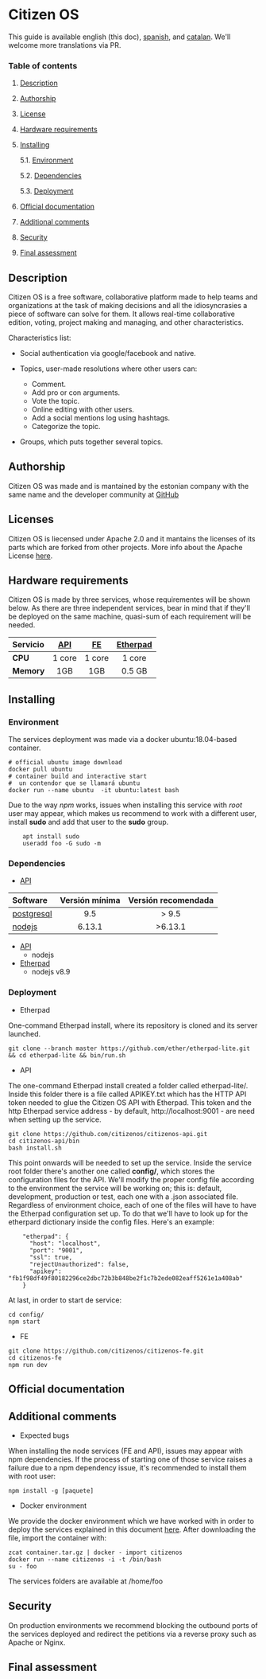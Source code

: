 # Citizen OS

This guide is available english (this doc), [spanish](README.md), and [catalan](README_cat.md). We'll welcome more translations via PR.
### Table of contents
1. [ Description ](#desc)
2. [ Authorship ](#authorship)
3. [ License ](#license)
4. [ Hardware requirements ](#reqs)
5. [ Installing ](#install)

     5.1. [ Environment ](#env)

     5.2. [ Dependencies ](#deps)

     5.3. [ Deployment ](#deploy)



6. [ Official documentation ](#docs)
7. [ Additional comments ](#comms)
8. [ Security ](#sec)
9. [ Final assessment ](#val)

## Description

Citizen OS is a free software, collaborative platform made to help teams and organizations at the task of making decisions and all the idiosyncrasies a piece of software can solve for them. It allows real-time collaborative edition, voting, project making and managing, and other characteristics.

Characteristics list:
 * Social authentication via google/facebook and native.
 * Topics, user-made resolutions where other users can:
 
 	* Comment.
 	* Add pro or con arguments.
 	* Vote the topic.
 	* Online editing with other users.
 	* Add a social mentions log using hashtags.
 	* Categorize the topic.
 	
* Groups, which puts together several topics.
	


<a name="authorship"></a>
## Authorship

Citizen OS was made and is mantained by the estonian company with the same name and the developer community at [GitHub](https://github.com/citizenos)


<a name="license"></a>
## Licenses

Citizen OS is liecensed under Apache 2.0 and it mantains the licenses of its parts which are forked from other projects. More info about the Apache License [here](https://www.apache.org/licenses/LICENSE-2.0).

<a name="reqs"></a>
## Hardware requirements

Citizen OS is made by three services, whose requirementes will be shown below. As there are three independent services, bear in mind that if they'll be deployed on the same machine, quasi-sum of each requirement will be needed. 

| Servicio    | [API](https://github.com/citizenos/citizenos-api)    | [FE](https://github.com/citizenos/citizenos-fe)     |  [Etherpad](https://github.com/ether/etherpad-lite/) |
| :---------- |:-----: | :----: | :-------: |
| **CPU**     | 1 core | 1 core | 1 core    |
| **Memory** | 1GB    | 1GB    | 0.5 GB	   |

<a name="install"></a>
## Installing

<a name="env"></a>
### Environment
The services deployment was made via a docker ubuntu:18.04-based container.

```
# official ubuntu image download 
docker pull ubuntu 
# container build and interactive start 
#  un contendor que se llamará ubuntu
docker run --name ubuntu  -it ubuntu:latest bash 
``` 
Due to the way *npm* works, issues when installing this service with *root* user may appear, which makes us recommend to work with a different user, install **sudo** and add that user to the **sudo** group. 

```
	apt install sudo
    useradd foo -G sudo -m
```

<a name="env"></a>
### Dependencies

- [API](https://github.com/citizenos/citizenos-api)

| Software   | Versión mínima | Versión recomendada|
| :-----     | :------------: |:-----------------: |
| [postgresql](https://www.postgresql.org/) | 9.5            | > 9.5              | 
| [nodejs](https://nodejs.org/es/)     | 6.13.1         | >6.13.1            |

- [API](https://github.com/citizenos/citizenos-api)
	- nodejs
- [Etherpad](https://github.com/ether/etherpad-lite/)
	- nodejs v8.9	

<a name="deploy"></a>
### Deployment
- Etherpad

One-command Etherpad install, where its repository is cloned and its server launched.

```
git clone --branch master https://github.com/ether/etherpad-lite.git && cd etherpad-lite && bin/run.sh
```

- API

The one-command Etherpad install created a folder called etherpad-lite/. Inside this folder there is a file called APIKEY.txt which has the HTTP API token needed to glue the Citizen OS API with  Etherpad. This token and the http Etherpad service address - by default, http://localhost:9001 - are need when setting up the service.

```
git clone https://github.com/citizenos/citizenos-api.git 
cd citizenos-api/bin
bash install.sh 
```

This point onwards will be needed to set up the service. Inside the service root folder there's another one called **config/**, which stores the configuration files for the API. We'll modify the proper config file according to the environment the service will be working on; this is: default, development, production or test, each one with a .json associated file. Regardless of environment choice, each of one of the files will have to have the Etherpad configuration set up. To do that we'll have to look up for the etherpard dictionary inside the config files. Here's an example:

```
    "etherpad": {
      "host": "localhost", 
      "port": "9001", 
      "ssl": true,
      "rejectUnauthorized": false,
      "apikey": "fb1f98df49f80182296ce2dbc72b3b848be2f1c7b2ede082eaff5261e1a408ab"
    }
```
At last, in order to start de service:
```
cd config/
npm start
```
- FE

```
git clone https://github.com/citizenos/citizenos-fe.git 
cd citizenos-fe
npm run dev
```

<a name="docs"></a>
## Official documentation

<a name="comms"></a>
## Additional comments
- Expected bugs

When installing the node services (FE and API), issues may appear with npm dependencies. If the process of starting one of those service raises a failure due to a npm dependency issue, it's recommended to install them with root user:
```
npm install -g [paquete]
```

- Docker environment

We provide the docker environment which we have worked with in order to deploy the services explained in this document  [here](/container.tar.gz). 
After downloading the file, import the container with:
```
zcat container.tar.gz | docker - import citizenos
docker run --name citizenos -i -t /bin/bash
su - foo
```
The services folders are available at /home/foo


<a name="sec"></a>
## Security
On production environments we recommend blocking the outbound ports of the services deployed and redirect the petitions via a reverse proxy such as Apache or Nginx.

<a name="val"></a>
## Final assessment
